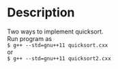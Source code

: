 # Description
Two ways to implement quicksort.    
Run program as   
`$ g++ --std=gnu++11 quicksort.cxx`     
or    
`$ g++ --std=gnu++11 quicksort2.cxx`    
